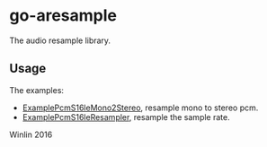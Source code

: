 # go-aresample

The audio resample library.

## Usage

The examples:

* [ExamplePcmS16leMono2Stereo](aresample/example_test.go), resample mono to stereo pcm.
* [ExamplePcmS16leResampler](aresample/example_test.go), resample the sample rate.

Winlin 2016

